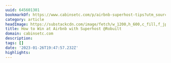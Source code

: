 ```yaml
---
uuid: 645601301
bookmarkOf: https://www.cabinsetc.com/p/airbnb-superhost-tips?utm_source=substack
category: article
headImage: https://substackcdn.com/image/fetch/w_1200,h_600,c_fill,f_jpg,q_auto:good,fl_progressive:steep,g_auto/https%3A%2F%2Fbucketeer-e05bbc84-baa3-437e-9518-adb32be77984.s3.amazonaws.com%2Fpublic%2Fimages%2F93fa0eee-2081-478d-8607-bc529e8931fa_1080x720.jpeg
title: How to Win at Airbnb with Superhost @Robuilt
domain: cabinsetc.com
description:
tags: []
date: '2023-01-26T19:47:57.232Z'
highlights:
---
```




